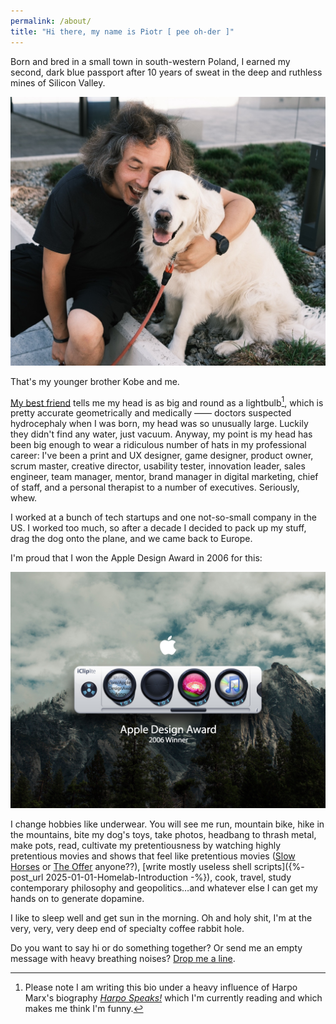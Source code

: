 ```yaml
---
permalink: /about/
title: "Hi there, my name is Piotr [ pee oh-der ]"
---
```


Born and bred in a small town in south-western Poland, I earned my second, dark blue passport after 10 years of sweat in the deep and ruthless mines of Silicon Valley.

[![Kobe and Piotr](/assets/images/kobeandpiotr.jpg)](/assets/images/kobeandpiotr.jpg)

<figcaption>That's my younger brother Kobe and me.</figcaption>


[My best friend](https://zama.ro) tells me my head is as big and round as a lightbulb[^1], which is pretty accurate geometrically and medically —— doctors suspected hydrocephaly when I was born, my head was so unusually large. Luckily they didn't find any water, just vacuum. Anyway, my point is my head has been big enough to wear a ridiculous number of hats in my professional career: I've been a print and UX designer, game designer, product owner, scrum master, creative director, usability tester, innovation leader, sales engineer, team manager, mentor, brand manager in digital marketing, chief of staff, and a personal therapist to a number of executives. Seriously, whew.

I worked at a bunch of tech startups and one not-so-small company in the US. I worked too much, so after a decade I decided to pack up my stuff, drag the dog onto the plane, and we came back to Europe.

[^1]: Please note I am writing this bio under a heavy influence of Harpo Marx's biography [*Harpo Speaks!*](https://hardcover.app/books/harpo-speaks) which I'm currently reading and which makes me think I'm funny.

I'm proud that I won the Apple Design Award in 2006 for this:

[![iClip Lite 2](/assets/images/icliplite2.jpg)](/assets/images/icliplite2.jpg)

I change hobbies like underwear. You will see me run, mountain bike, hike in the mountains, bite my dog's toys, take photos, headbang to thrash metal, make pots, read, cultivate my pretentiousness by watching highly pretentious movies and shows that feel like pretentious movies ([Slow Horses](https://www.imdb.com/title/tt5875444/) or [The Offer](https://www.imdb.com/title/tt13111040/) anyone??), [write mostly useless shell scripts]({%- post_url 2025-01-01-Homelab-Introduction -%}), cook, travel, study contemporary philosophy and geopolitics…and whatever else I can get my hands on to generate dopamine.

I like to sleep well and get sun in the morning. Oh and holy shit, I'm at the very, very, very deep end of specialty coffee rabbit hole.

Do you want to say hi or do something together? Or send me an empty message with heavy breathing noises? [Drop me a line](mailto:hello@pgajos.com).
